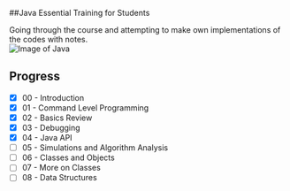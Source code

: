 ##Java Essential Training for Students

Going through the course and attempting to make own implementations of the codes with notes.
<br>
![Image of Java](https://blog.gypsyengineer.com/wp-content/uploads/2016/08/java_logo.png)

## Progress

- [x] 00 - Introduction
- [x] 01 - Command Level Programming
- [x] 02 - Basics Review
- [x] 03 - Debugging
- [x] 04 - Java API
- [ ] 05 - Simulations and Algorithm Analysis
- [ ] 06 - Classes and Objects
- [ ] 07 - More on Classes
- [ ] 08 - Data Structures
